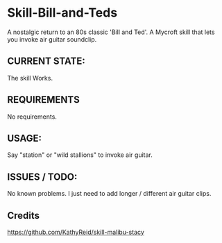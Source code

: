 # Skill-Bill-and-Teds
A nostalgic return to an 80s classic 'Bill and Ted'. A Mycroft skill that lets you invoke air guitar soundclip.

## CURRENT STATE:
The skill Works.

## REQUIREMENTS
No requirements. 

## USAGE:
Say "station" or "wild stallions" to invoke air guitar.

## ISSUES / TODO:
No known problems. 
I just need to add longer / different air guitar clips.

## Credits
https://github.com/KathyReid/skill-malibu-stacy
